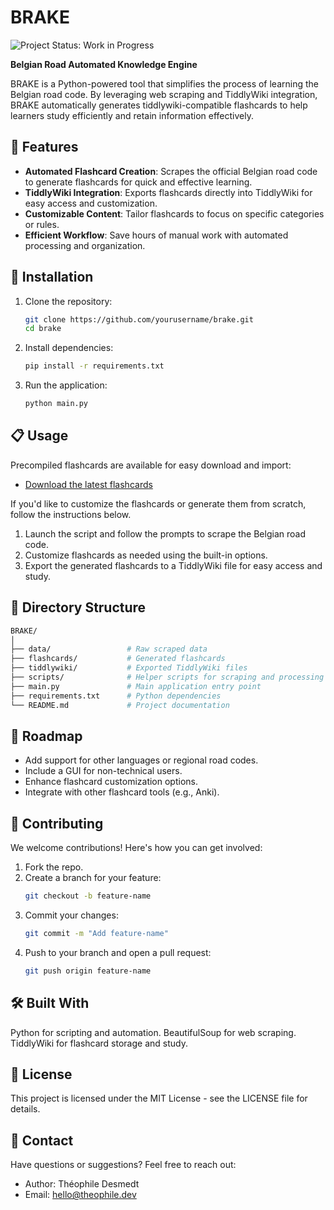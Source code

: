 # BRAKE
![Project Status: Work in Progress](https://img.shields.io/badge/Project%20Status-Work%20in%20Progress-yellow)

**Belgian Road Automated Knowledge Engine**  

BRAKE is a Python-powered tool that simplifies the process of learning the Belgian road code. By leveraging web scraping and TiddlyWiki integration, BRAKE automatically generates tiddlywiki-compatible flashcards to help learners study efficiently and retain information effectively.  

## 🚀 Features  
- **Automated Flashcard Creation**: Scrapes the official Belgian road code to generate flashcards for quick and effective learning.  
- **TiddlyWiki Integration**: Exports flashcards directly into TiddlyWiki for easy access and customization.  
- **Customizable Content**: Tailor flashcards to focus on specific categories or rules.  
- **Efficient Workflow**: Save hours of manual work with automated processing and organization.  

## 🔧 Installation  
1. Clone the repository:  
   ```bash
   git clone https://github.com/yourusername/brake.git
   cd brake
   ```
2. Install dependencies:
   ```bash
   pip install -r requirements.txt
   ```
3. Run the application:
   ```bash
   python main.py
   ```

## 📋 Usage
Precompiled flashcards are available for easy download and import:  

- [Download the latest flashcards](https://github.com/DesignThinkerer/BRAKE/releases)  

If you'd like to customize the flashcards or generate them from scratch, follow the instructions below.

1. Launch the script and follow the prompts to scrape the Belgian road code.
2. Customize flashcards as needed using the built-in options.
3. Export the generated flashcards to a TiddlyWiki file for easy access and study.

## 📂 Directory Structure
   ```graphql
   BRAKE/
   │
   ├── data/                 # Raw scraped data  
   ├── flashcards/           # Generated flashcards  
   ├── tiddlywiki/           # Exported TiddlyWiki files  
   ├── scripts/              # Helper scripts for scraping and processing  
   ├── main.py               # Main application entry point  
   ├── requirements.txt      # Python dependencies  
   └── README.md             # Project documentation
   ```

## 🌱 Roadmap
- Add support for other languages or regional road codes.
- Include a GUI for non-technical users.
- Enhance flashcard customization options.
- Integrate with other flashcard tools (e.g., Anki).

## 🤝 Contributing
We welcome contributions! Here's how you can get involved:

1. Fork the repo.
2. Create a branch for your feature:
   ```bash
   git checkout -b feature-name
   ```
3. Commit your changes:
   ```bash
   git commit -m "Add feature-name"
   ```
4. Push to your branch and open a pull request:
   ```bash
   git push origin feature-name
   ```
   
## 🛠️ Built With
Python for scripting and automation.
BeautifulSoup for web scraping.
TiddlyWiki for flashcard storage and study.

## 📜 License
This project is licensed under the MIT License - see the LICENSE file for details.

## 💬 Contact
Have questions or suggestions? Feel free to reach out:

- Author: Théophile Desmedt
- Email: hello@theophile.dev
<!-- - Portfolio: https://theophile.dev/portfolio -->
